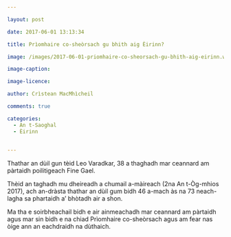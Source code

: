 ```yaml
---

layout: post

date: 2017-06-01 13:13:34

title: Prìomhaire co-sheòrsach gu bhith aig Èirinn?

image: /images/2017-06-01-priomhaire-co-sheorsach-gu-bhith-aig-eirinn.webp

image-caption:

image-licence:

author: Crìstean MacMhìcheil

comments: true

categories:
  - An t-Saoghal
  - Èirinn
  

---
```


Thathar an dùil gun tèid Leo Varadkar, 38 a thaghadh mar ceannard am pàrtaidh poilitigeach Fine Gael.

<!--more-->

Thèid an taghadh mu dheireadh a chumail a-màireach (2na An t-Òg-mhios 2017), ach an-dràsta thathar an dùil gum bidh 46 a-mach às na 73 neach-lagha sa phartaidh a&#8217; bhòtadh air a shon.

Ma tha e soirbheachail bidh e air ainmeachadh mar ceannard am pàrtaidh agus mar sin bidh e na chiad Prìomhaire co-sheòrsach agus am fear nas òige ann an eachdraidh na dùthaich.
